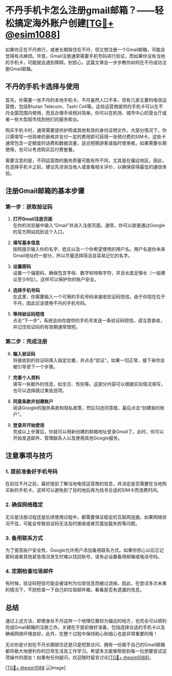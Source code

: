 # 不丹手机卡怎么注册gmail邮箱？——轻松搞定海外账户创建[[TG💪+ @esim1088](https://t.me/s/esim1088)]

如果你正在不丹旅行，或者长期居住在不丹，但又想注册一个Gmail邮箱，可能会觉得有点麻烦。毕竟，Gmail注册通常需要手机号码进行验证，而如果你没有当地的手机卡，可能就会遇到障碍。别担心，这篇文章会一步步教你如何在不丹成功注册Gmail邮箱。

## 不丹的手机卡选择与使用

首先，你需要一张不丹的本地手机卡。不丹虽然人口不多，但有几家主要的电信运营商，包括Bhutan Telecom、Tashi Cell等。这些运营商提供的手机卡可以在不丹全国范围内使用，而且办理手续相对简单。你可以在机场、城市中心的营业厅或者一些大型超市找到他们的服务柜台。

购买手机卡时，通常需要提供护照或其他有效的身份证明文件。大部分情况下，你只需填写一份简单的表格并支付一定的费用即可获得一张预付费的SIM卡。这些卡通常包含一定额度的话费和数据流量，适合短期游客或临时使用者。如果需要长期使用，也可以考虑购买后付费套餐。

需要注意的是，不同运营商的服务质量可能有所不同，尤其是在偏远地区。因此，在选择手机卡之前，建议先咨询当地人或查看相关评价，以确保获得最佳的通信体验。

## 注册Gmail邮箱的基本步骤

### 第一步：获取验证码

1. **打开Gmail注册页面**  
   在你的浏览器中输入“Gmail”并进入注册页面。通常，你可以直接通过Google的官方网站找到这个入口。

2. **填写基本信息**  
   按照提示输入你的名字、姓氏以及一个你希望使用的用户名。用户名是你未来Gmail地址的一部分，所以尽量选择简洁且容易记忆的名字。

3. **设置密码**  
   设置一个强密码，确保包含字母、数字和特殊字符，并且长度足够长（一般建议至少8位）。这样可以保护你的账户安全。

4. **选择手机号码**  
   在这里，你需要输入一个可用的手机号码来接收验证码短信。由于你现在位于不丹，因此应该使用不丹的手机号码。

5. **等待验证码短信**  
   点击“下一步”，系统会向你提供的手机号发送一条验证码短信。请注意查收，并记住验证码的有效期通常很短。

### 第二步：完成注册

6. **输入验证码**  
   将接收到的验证码填入指定位置，并点击“验证”。如果一切正常，接下来你会被引导至下一个步骤。

7. **完善个人资料**  
   填写一些额外的信息，如生日、性别等。这部分内容可以根据实际情况填写，也可以选择跳过某些选项。

8. **同意条款并创建账户**  
   阅读Google的服务条款和隐私政策，然后勾选同意框，最后点击“创建我的账户”。

9. **登录并开始使用**  
   完成以上步骤后，你就可以用新创建的邮箱地址登录Gmail了。此时，你可以开始发送邮件、管理联系人以及使用其他Google服务。

## 注意事项与技巧

### 1. 提前准备好手机号码
在前往不丹之前，最好提前了解当地电信运营商的信息，并决定是否需要在当地购买新的手机卡。这样可以避免到了目的地后再为找寻合适的SIM卡而浪费时间。

### 2. 确保网络稳定
无论是注册过程还是后续使用过程中，都需要保证稳定的互联网连接。如果网络状况不佳，可能会导致验证码无法及时接收或者页面加载失败等问题。

### 3. 备用联系方式
为了提高账户安全性，Google允许用户添加备用联系方式。如果你担心以后忘记密码或者其他紧急情况发生时难以找回账号，请务必设置备用邮箱或电话号码。

### 4. 定期检查垃圾邮件
有时候，验证码短信可能会被误判为垃圾信息而被过滤掉。因此，在尝试多次未果的情况下，不妨检查一下自己的垃圾邮件箱，看看是否有遗漏的信息。

## 总结

通过上述方法，即使身处不丹这样一个地理位置较为偏远的地方，也完全可以顺利完成Gmail邮箱的注册工作。关键在于提前做好准备，包括选择合适的手机卡以及确保网络环境良好。此外，在整个过程中保持耐心和细心也是非常重要的哦！

无论你是计划在不丹长期居住还是只是短暂访问，拥有一份属于自己的Gmail邮箱都将极大地便利你的日常生活及工作学习。希望本文能够帮助到每一位想要尝试这项操作的朋友！如果有任何疑问，欢迎随时留言讨论[[TG💪+ @esim1088](https://t.me/s/esim1088)]。

[[TG💪+ @esim1088](https://t.me/s/esim1088) ![Image](https://i.postimg.cc/4NQfJmqS/Snipaste-2025-05-13-00-14-12.png)]
